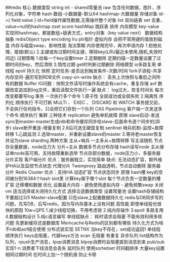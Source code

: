 ##redis
	核心
		数据类型
			string 
				int - shared常量池
				raw
				包含任何数据，图片，序列化对象，字符串
			hash 
				数组-小数据量-默认64
				hashmap-大数据量
				存储对象
					id->{
						field:value
					}
					id+field操作属性数据,无需操作整个对象
			list 双向链表
			set 去重，value=null的hashmap 
			zset 
				score hashMap 跳跃表 排序
		内存模型
			key-value
				实现同hashmap，都是数组+链表方式，entry对象（key value next）
			数据结构抽象
				redisObject
					type encoding lru ptr指针
			虚拟内存
				会把不常用键的值放到磁盘
				内存与磁盘swap，影响性能
			淘汰策略
				内存使用完毕，再次申请内存
			 	1.拒绝处理，报错(默认)
				2.主键或有过期时间主键，移除key(LRU最近未使用,随机,失效时间近)
			过期策略
				1.给每一个key设置timer
				2.定期删除
					定期扫描一定数量设置了过期时间的key，然后清除
				3.惰性过期
					get时判断过期删除
		网络模型
			io多路复用
			单线程
			epoll
		持久化
			快照
				定时任务-是否达到触发条件-次数/时间
				fork子进程-共享内存空间-遍历写到RDB文件
				copy-on-write
				缺点：
					丢失上次快照与重启之间所有的数据
					Buffer IO问题：快照文件读写时操作系统会有cache，重复存储
			aof
				数据改变追加到log文件，重启读取文件执行一遍
				缺点：
					log过大，恢复时间长
					每次改变都要写log
		事务
			一次执行多个命令
			1.原子性
				全部成功或全部失败
			2.隔离性
				序列化 顺序执行 不可打断
			MULTI 、 EXEC 、 DISCARD 和 WATCH
			事务提交前，不会执行任何指令，只会把它们存到一个队列
			CAS
		Pipelining
			客户端一次发送多个命令 顺序执行
	集群
		三种技术
			replication
				避免单机故障
				原理
					slave启动-发送sync到master-master生成rdb和命令缓存同步给slave-后面命令逐个同步的(异步)
					slave断开重连-增量复制
				2.8后可选无硬盘复制
			sentinel
				哨兵机制-监控+故障转移
				1.心跳监测
				2.选举master，并重新设置slave的master
				3.等待老master恢复并设为slave
			sharding
		两种方案
			主从+哨兵
				一主多从+故障转移
				写主读随机
				节点存全量数据，node压力大
			分片+主从
				数据多节点分布存储
				hash读写node
				主从保证单node高可用，支持故障重新选举
				节点存部分数据，node压力小，多服务器
				分片实现
					客户端分片
						优点：服务器独立，实现简单
						缺点: 无法动态扩容，额外维护HA以及监控节点状态
					代理分片
						Twemproxy
						路由透明，节点自动删除
					服务器分片
						Redis Cluster
						优点：支持HA 动态扩容 节点状态同步
						原理
							hash槽
								key的空间被分到16384个hash slot里
								计算key属于哪个slot
								每个节点负责一定数量的槽
							扩容
								迁移槽和数据
	优化
		设置最大内存 - 避免使用虚拟内存 - 避免频繁swap
		关闭vm
		适当选择或关闭持久化方式
		选择合适数据类型
			设置常量池
			设置hash存储结构
		不要超过3/5
		Master-slave配置 只在slave上配置数据持久化
		redis与DB同步写的问题，先写DB，后写redis，因为写内存基本上没有问题
	高性能
		即使单线程也很快的原因 
			10w+QPS
			1.减少线程切换，不用考虑锁
			2.纯内存操作
			3.epoll 多路复用
			4.数据结构设计
			5.纯c语言编写
		单线程缺点：
			耗时请求会阻塞
			不能有效利用多核
	问题
		先更新缓存还是数据库
		Memcache与Redis的区别都有哪些
		持久化方式为啥不rdb和aof结合使用
		分布式锁实现
			SETNX 当key不存在，set成功返回1 单线程顺序执行
		keys会阻塞，代替keys方法
			scan 无阻塞 有重复
		异步队列
			list结构作为队列，rpush生产消息，lpop消费消息 blpop消费时会阻塞直到消息到来
			pub/sub实现1-n 消费者下线消息会丢失
			延时队列 使用sortedset 时间戳排序
		大量key设置相同过期时间
			在时间上加一个随机值 防止卡顿